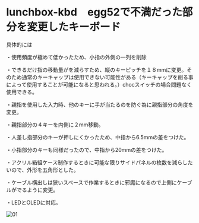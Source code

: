 # lunchbox-kbd　egg52で不満だった部分を変更したキーボード


具体的には

・使用頻度が極めて低かったため、小指の外側の一列を削除

・できるだけ指の移動量がを減らすため、縦のキーピッチを１８mmに変更。そのため通常のキーキャップは使用できない可能性がある（キーキャップを削る事によって使用することが可能になると思われる。）chocスイッチの場合問題なく使用できる。

・親指を使用した入力時、他のキーに手が当たるのを防ぐ為に親指部分の角度を変更。

・親指部分の４キーを内側に２mm移動。

・人差し指部分のキーが押しにくかったため、中指から6.5mmの差をつけた。

・小指部分のキーも同様だったので、中指から20mmの差をつけた。

・アクリル箱組ケース制作するときに可能な限りサイドパネルの枚数を減らしたいので、外形を五角形とした。

・ケーブル横出しは狭いスペースで作業するときに邪魔になるので上側にケーブルがでるように変更。

・LEDとOLEDに対応。

![01](https://github.com/lixs-kazu/lunchbox-kbd/issues/1#issue-457187198)
